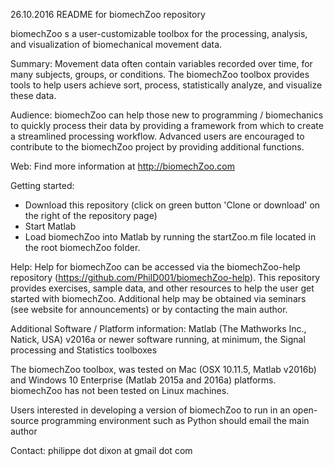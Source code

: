 26.10.2016 README for biomechZoo repository

biomechZoo  s a user-customizable toolbox for the processing, analysis, and visualization of biomechanical movement data. 

Summary:
Movement data often contain variables recorded over time, for many subjects, groups, or conditions. The biomechZoo toolbox provides tools to help users achieve sort, process, statistically analyze, and visualize these data. 

Audience: 
biomechZoo can help those new to programming / biomechanics to quickly process their data by providing a framework from which to create a streamlined processing workflow. Advanced users are encouraged to contribute to the biomechZoo project by providing additional functions. 

Web: 
Find more information at http://biomechZoo.com

Getting started: 
- Download this repository (click on green button 'Clone or download' on the right of the repository page)
- Start Matlab
- Load biomechZoo into Matlab by running the startZoo.m file located in the root biomechZoo folder.

Help: 
Help for biomechZoo can be accessed via the biomechZoo-help repository (https://github.com/PhilD001/biomechZoo-help). This repository provides exercises, sample data, and other resources to help the user get started with biomechZoo. Additional help may be obtained via seminars (see website for announcements) or
by contacting the main author. 

Additional Software / Platform information: 
Matlab (The Mathworks Inc., Natick, USA) v2016a or newer software running, at minimum, the Signal processing and Statistics toolboxes

The biomechZoo toolbox, was tested on Mac (OSX 10.11.5, Matlab v2016b) and Windows 10 Enterprise (Matlab 2015a and 2016a) platforms. biomechZoo has not been tested on Linux machines.

Users interested in developing a version of biomechZoo to run in an open-source programming environment such as Python should email the main author

Contact:
philippe dot dixon at gmail dot com
